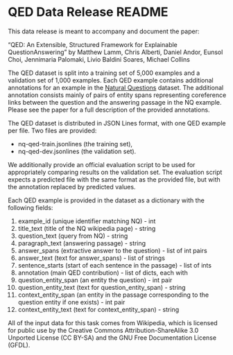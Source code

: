 # QED Data Release README

This data release is meant to accompany and document the paper:

“QED: An Extensible, Structured Framework for Explainable QuestionAnswering”
by Matthew Lamm, Chris Alberti, Daniel Andor, Eunsol Choi, Jennimaria Palomaki, Livio Baldini Soares, Michael Collins

The QED dataset is split into a training set of 5,000 examples and a validation set of 1,000 examples. Each QED example contains additional annotations for an example in the [Natural Questions](https://ai.google.com/research/NaturalQuestions) dataset. The additional annotation consists mainly of pairs of entity spans representing coreference links between the question and the answering passage in the NQ example. Please see the paper for a full description of the provided annotations.

The QED dataset is distributed in JSON Lines format, with one QED example per file. Two files are provided:
* nq-qed-train.jsonlines (the training set),
* nq-qed-dev.jsonlines (the validation set).

We additionally provide an official evaluation script to be used for appropriately comparing results on the validation set. The evaluation script expects a predicted file with the same format as the provided file, but with the annotation replaced by predicted values.

Each QED example is provided in the dataset as a dictionary with the following fields:
1. example_id (unique identifier matching NQ) - int
1. title_text (title of the NQ wikipedia page) - string
1. question_text (query from NQ) - string
1. paragraph_text (answering passage) - string
1. answer_spans (extractive answer to the question) - list of int pairs
1. answer_text (text for answer_spans) - list of strings
1. sentence_starts (start of each sentence in the passage) - list of ints
1. annotation (main QED contribution) - list of dicts, each with
1. question_entity_span (an entity the question) - int pair
1. question_entity_text (text for question_entity_span) - string
1. context_entity_span (an entity in the passage corresponding to the question entity if one exists) - int pair
1. context_entity_text (text for context_entity_span) - string

All of the input data for this task comes from Wikipedia, which is licensed for public use by the Creative Commons Attribution-ShareAlike 3.0 Unported License (CC BY-SA) and the GNU Free Documentation License (GFDL).
